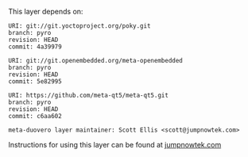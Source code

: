This layer depends on:

    URI: git://git.yoctoproject.org/poky.git
    branch: pyro
    revision: HEAD
    commit: 4a39979

    URI: git://git.openembedded.org/meta-openembedded
    branch: pyro
    revision: HEAD
    commit: 5e82995

    URI: https://github.com/meta-qt5/meta-qt5.git
    branch: pyro
    revision: HEAD
    commit: c6aa602

    meta-duovero layer maintainer: Scott Ellis <scott@jumpnowtek.com>

Instructions for using this layer can be found at [jumpnowtek.com][duovero-yocto-build]

[duovero-yocto-build]: http://www.jumpnowtek.com/yocto/Duovero-Systems-with-Yocto.html
